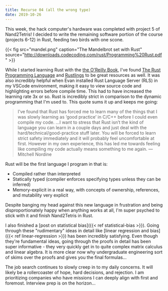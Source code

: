```yaml
---
title: Recurse 04 (all the wrong type)
date: 2019-10-26
---
```


This week, the hack computer's hardware was completed with project 5 of
Nand2Tetris! I decided to write the remaining software portion of the course
(projects 6-12) in Rust, feeding two birds with one scone.

{{< fig src="mandel.png" caption="The Mandelbrot set with Rust" source="http://downloads.codecoding.com/rust/Programming%20Rust.pdf" >}}

While I started learning Rust with the [the O'Reilly Book](http://downloads.codecoding.com/rust/Programming%20Rust.pdf), I've found [The Rust Programming Language](https://doc.rust-lang.org/book/) and [Rustlings](https://github.com/rust-lang/rustlings) to be great resources as well. It was also incredibly helpful when Evan installed Rust Language Server (RLS) in my VSCode environment, making it easy to view source code and highlighting errors before compile time. This had to have increased the learning rate 3x or so. Rust is incredibly strict in comparison to the dynamic programming that I'm used to. This quote sums it up and keeps me going:

> I’ve found that Rust has forced me to learn many of the things that I was slowly learning as ‘good practice’ in C/C++ before I could even compile my code. ...I want to stress that Rust isn’t the kind of language you can learn in a couple days and just deal with the hard/technical/good-practice stuff later. You will be forced to learn strict safety immediately and it will probably feel uncomfortable at first. However in my own experience, this has led me towards feeling like compiling my code actually means something to me again. —Mitchell Nordine

Rust will be the first language I program in that is:
* Compiled rather than interpreted
* Statically typed (compiler enforces specifying types unless they can be inferred)
* Memory-explicit in a real way, with concepts of ownership, references, and mutability very explicit

Despite banging my head against this new language in frustration and being disproportionately happy when anything works at all, I'm super psyched to stick with it and finish Nand2Tetris in Rust.

I also finished a [post on statistical bias]({{< ref statistical-bias >}}). Going through these "rudimentary" ideas in detail like [linear regression and bias]({{< ref linear-regression >}}) has been incredibly satisfying. Even though they're fundamental ideas, going through the proofs in detail has been super informative - they very quickly get in to quite complex matrix calculus and linear algebra. It is more clear now why undergraduate engineering sort of skims over the proofs and gives you the final formulas...

The job search continues to slowly creep in to my daily concerns. It will likely be a rollercoaster of hope, hard decisions, and rejection. I am prioritizing companies who have missions I can deeply align with first and foremost. Interview prep is on the horizon...
